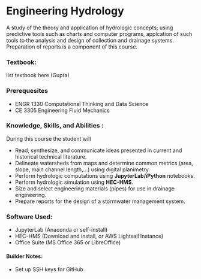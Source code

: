 # Engineering Hydrology

A study of the theory and application of hydrologic concepts; using predictive tools such as charts and computer programs, applcation of such tools to the analysis and design of collection and drainage systems. 
Preparation of reports is a component of this course.

### Textbook:

list textbook here (Gupta)

### Prerequesites

- ENGR 1330 Computational Thinking and Data Science
- CE 3305 Engineering Fluid Mechanics  

### Knowledge, Skills, and Abilities : 
During this course the student will

- Read, synthesize, and communicate ideas presented in current and historical technical literature.
- Delineate watersheds from maps and determine common metrics (area, slope, main channel length,$\dots$) using digital planimetry.
- Perform hydrologic computations using <strong>JupyterLab/iPython</strong> notebooks.
- Perform hydrologic simulation using <strong>HEC-HMS</strong>.
- Size and select engineering materials (pipes) for use in drainage engineering.
- Prepare reports for the design of a stormwater management system.

### Software Used:

- JupyterLab (Anaconda or self-install)
- HEC-HMS (Download and install, or AWS Lightsail Instance)
- Office Suite (MS Office 365 or LibreOffice)

#### Builder Notes:
- Set up SSH keys for GitHub

